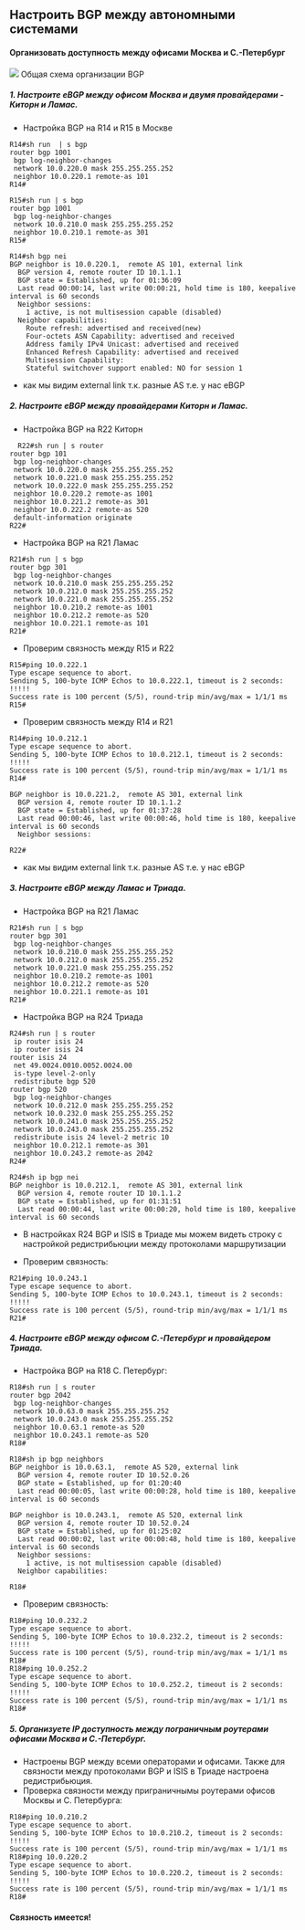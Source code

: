 ## Настроить BGP между автономными системами
#### Организовать доступность между офисами Москва и С.-Петербург

![](https://github.com/Ram170107/Otus_practice_ARR/blob/865fa89d441f52cf2804c38e4a12107a701355c6/labs/lab_9/%D0%A1%D1%85%D0%B5%D0%BC%D0%B0%20BGP.png)
Общая схема организации BGP

##### 1. Настроите eBGP между офисом Москва и двумя провайдерами - Киторн и Ламас.
- Настройка BGP на R14 и R15 в Москве

```
R14#sh run  | s bgp
router bgp 1001
 bgp log-neighbor-changes
 network 10.0.220.0 mask 255.255.255.252
 neighbor 10.0.220.1 remote-as 101
R14#
```

```
R15#sh run | s bgp
router bgp 1001
 bgp log-neighbor-changes
 network 10.0.210.0 mask 255.255.255.252
 neighbor 10.0.210.1 remote-as 301
R15#
```

```
R14#sh bgp nei
BGP neighbor is 10.0.220.1,  remote AS 101, external link
  BGP version 4, remote router ID 10.1.1.1
  BGP state = Established, up for 01:36:09
  Last read 00:00:14, last write 00:00:21, hold time is 180, keepalive interval is 60 seconds
  Neighbor sessions:
    1 active, is not multisession capable (disabled)
  Neighbor capabilities:
    Route refresh: advertised and received(new)
    Four-octets ASN Capability: advertised and received
    Address family IPv4 Unicast: advertised and received
    Enhanced Refresh Capability: advertised and received
    Multisession Capability: 
    Stateful switchover support enabled: NO for session 1
```
- как мы видим external link т.к. разные AS т.е. у нас eBGP

##### 2. Настроите eBGP между провайдерами Киторн и Ламас.

- Настройка BGP на R22 Киторн

```
  R22#sh run | s router
router bgp 101
 bgp log-neighbor-changes
 network 10.0.220.0 mask 255.255.255.252
 network 10.0.221.0 mask 255.255.255.252
 network 10.0.222.0 mask 255.255.255.252
 neighbor 10.0.220.2 remote-as 1001
 neighbor 10.0.221.2 remote-as 301
 neighbor 10.0.222.2 remote-as 520
 default-information originate
R22#
```
- Настройка BGP на R21 Ламас

```
R21#sh run | s bgp
router bgp 301
 bgp log-neighbor-changes
 network 10.0.210.0 mask 255.255.255.252
 network 10.0.212.0 mask 255.255.255.252
 network 10.0.221.0 mask 255.255.255.252
 neighbor 10.0.210.2 remote-as 1001
 neighbor 10.0.212.2 remote-as 520
 neighbor 10.0.221.1 remote-as 101
R21#
```
- Проверим связность между R15 и R22
  
```
R15#ping 10.0.222.1
Type escape sequence to abort.
Sending 5, 100-byte ICMP Echos to 10.0.222.1, timeout is 2 seconds:
!!!!!
Success rate is 100 percent (5/5), round-trip min/avg/max = 1/1/1 ms
R15#

```
- Проверим связность между R14 и R21

```
R14#ping 10.0.212.1
Type escape sequence to abort.
Sending 5, 100-byte ICMP Echos to 10.0.212.1, timeout is 2 seconds:
!!!!!
Success rate is 100 percent (5/5), round-trip min/avg/max = 1/1/1 ms
R14#

```

```
BGP neighbor is 10.0.221.2,  remote AS 301, external link
  BGP version 4, remote router ID 10.1.1.2
  BGP state = Established, up for 01:37:28
  Last read 00:00:46, last write 00:00:46, hold time is 180, keepalive interval is 60 seconds
  Neighbor sessions:
          
R22#
```
- как мы видим external link т.к. разные AS т.е. у нас eBGP

##### 3. Настроите eBGP между Ламас и Триада.
- Настройка BGP на R21 Ламас

```
R21#sh run | s bgp
router bgp 301
 bgp log-neighbor-changes
 network 10.0.210.0 mask 255.255.255.252
 network 10.0.212.0 mask 255.255.255.252
 network 10.0.221.0 mask 255.255.255.252
 neighbor 10.0.210.2 remote-as 1001
 neighbor 10.0.212.2 remote-as 520
 neighbor 10.0.221.1 remote-as 101
R21#
```
- Настройка BGP на R24 Триада
```
R24#sh run | s router
 ip router isis 24
 ip router isis 24
router isis 24
 net 49.0024.0010.0052.0024.00
 is-type level-2-only
 redistribute bgp 520
router bgp 520
 bgp log-neighbor-changes
 network 10.0.212.0 mask 255.255.255.252
 network 10.0.232.0 mask 255.255.255.252
 network 10.0.241.0 mask 255.255.255.252
 network 10.0.243.0 mask 255.255.255.252
 redistribute isis 24 level-2 metric 10
 neighbor 10.0.212.1 remote-as 301
 neighbor 10.0.243.2 remote-as 2042
R24#

R24#sh ip bgp nei
BGP neighbor is 10.0.212.1,  remote AS 301, external link
  BGP version 4, remote router ID 10.1.1.2
  BGP state = Established, up for 01:31:51
  Last read 00:00:44, last write 00:00:20, hold time is 180, keepalive interval is 60 seconds

```
- В настройках R24 BGP и ISIS в Триаде мы можем видеть строку с настройкой редистрибьюции между протоколами маршрутизации

- Проверим связность:

```
R21#ping 10.0.243.1
Type escape sequence to abort.
Sending 5, 100-byte ICMP Echos to 10.0.243.1, timeout is 2 seconds:
!!!!!
Success rate is 100 percent (5/5), round-trip min/avg/max = 1/1/1 ms
R21#

```
##### 4. Настроите eBGP между офисом С.-Петербург и провайдером Триада.
- Настройка BGP на R18 С. Петербург:
```
R18#sh run | s router
router bgp 2042
 bgp log-neighbor-changes
 network 10.0.63.0 mask 255.255.255.252
 network 10.0.243.0 mask 255.255.255.252
 neighbor 10.0.63.1 remote-as 520
 neighbor 10.0.243.1 remote-as 520
R18#

```

```
R18#sh ip bgp neighbors 
BGP neighbor is 10.0.63.1,  remote AS 520, external link
  BGP version 4, remote router ID 10.52.0.26
  BGP state = Established, up for 01:20:40
  Last read 00:00:05, last write 00:00:28, hold time is 180, keepalive interval is 60 seconds

BGP neighbor is 10.0.243.1,  remote AS 520, external link
  BGP version 4, remote router ID 10.52.0.24
  BGP state = Established, up for 01:25:02
  Last read 00:00:02, last write 00:00:48, hold time is 180, keepalive interval is 60 seconds
  Neighbor sessions:
    1 active, is not multisession capable (disabled)
  Neighbor capabilities:
          
R18#
```
- Проверим связность:

```
R18#ping 10.0.232.2
Type escape sequence to abort.
Sending 5, 100-byte ICMP Echos to 10.0.232.2, timeout is 2 seconds:
!!!!!
Success rate is 100 percent (5/5), round-trip min/avg/max = 1/1/1 ms
R18#             
R18#ping 10.0.252.2
Type escape sequence to abort.
Sending 5, 100-byte ICMP Echos to 10.0.252.2, timeout is 2 seconds:
!!!!!
Success rate is 100 percent (5/5), round-trip min/avg/max = 1/1/1 ms
R18#
```

##### 5. Организуете IP доступность между пограничным роутерами офисами Москва и С.-Петербург.

- Настроены BGP между всеми операторами и офисами. Также для связности между протоколами BGP и ISIS в Триаде настроена редистрибьюция.
- Проверка связности между приграничнымы роутерами офисов Москвы и С. Петербурга:

```
R18#ping 10.0.210.2     
Type escape sequence to abort.
Sending 5, 100-byte ICMP Echos to 10.0.210.2, timeout is 2 seconds:
!!!!!
Success rate is 100 percent (5/5), round-trip min/avg/max = 1/1/1 ms
R18#ping 10.0.220.2
Type escape sequence to abort.
Sending 5, 100-byte ICMP Echos to 10.0.220.2, timeout is 2 seconds:
!!!!!
Success rate is 100 percent (5/5), round-trip min/avg/max = 1/1/1 ms
R18#

```
#### Связность имеется!
